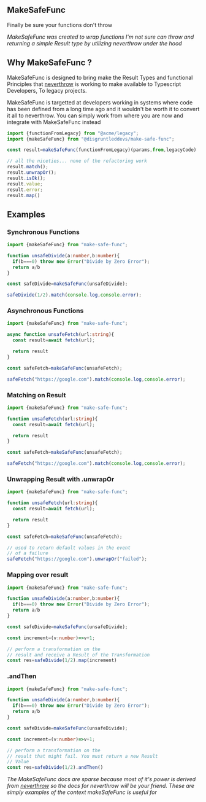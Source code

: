 ## MakeSafeFunc
Finally be sure your functions don't throw


<i>
MakeSafeFunc was created to wrap functions I'm not sure
can throw and returning a simple Result type by utilizing
neverthrow under the hood
</i>


## Why MakeSafeFunc ?

MakeSafeFunc is designed to bring make the Result Types and functional 
Principles that [neverthrow](https://github.com/supermacro/neverthrow)
is working to make available to Typescript Developers, To legacy projects.

MakeSafeFunc is targetted at developers working in systems where code has been
defined from a long time ago and it wouldn't be worth it to convert it all to
neverthrow. You can simply work from where you are now and integrate with MakeSafeFunc
instead

```ts
import {functionFromLegacy} from "@acme/legacy";
import {makeSafeFunc} from "@disgruntleddevs/make-safe-func";

const result=makeSafeFunc(functionFromLegacy)(params,from,legacyCode)

// all the niceties... none of the refactoring work
result.match();
result.unwrapOr();
result.isOk();
result.value;
result.error;
result.map()

```


## Examples

### Synchronous Functions
```ts
import {makeSafeFunc} from "make-safe-func";

function unsafeDivide(a:number,b:number){
  if(b===0) throw new Error("Divide by Zero Error");
  return a/b
}

const safeDivide=makeSafeFunc(unsafeDivide);

safeDivide(1/2).match(console.log,console.error);
```

### Asynchronous Functions
```ts
import {makeSafeFunc} from "make-safe-func";

async function unsafeFetch(url:string){
  const result=await fetch(url);

  return result
}

const safeFetch=makeSafeFunc(unsafeFetch);

safeFetch("https://google.com").match(console.log,console.error);
```


### Matching on Result
```ts
import {makeSafeFunc} from "make-safe-func";

function unsafeFetch(url:string){
  const result=await fetch(url);

  return result
}

const safeFetch=makeSafeFunc(unsafeFetch);

safeFetch("https://google.com").match(console.log,console.error);
```

### Unwrapping Result with .unwrapOr
```ts
import {makeSafeFunc} from "make-safe-func";

function unsafeFetch(url:string){
  const result=await fetch(url);

  return result
}

const safeFetch=makeSafeFunc(unsafeFetch);

// used to return default values in the event
// of a failure
safeFetch("https://google.com").unwrapOr("failed");
```

### Mapping over result
```ts
import {makeSafeFunc} from "make-safe-func";

function unsafeDivide(a:number,b:number){
  if(b===0) throw new Error("Divide by Zero Error");
  return a/b
}

const safeDivide=makeSafeFunc(unsafeDivide);

const increment=(v:number)=>v+1;

// perform a transformation on the
// result and receive a Result of the Transformation
const res=safeDivide(1/2).map(increment)
```


### .andThen
```ts
import {makeSafeFunc} from "make-safe-func";

function unsafeDivide(a:number,b:number){
  if(b===0) throw new Error("Divide by Zero Error");
  return a/b
}

const safeDivide=makeSafeFunc(unsafeDivide);

const increment=(v:number)=>v+1;

// perform a transformation on the
// result that might fail. You must return a new Result
// Value
const res=safeDivide(1/2).andThen()
```

<i>The MakeSafeFunc docs are sparse because most of it's power is derived from 
[neverthrow](https://github.com/supermacro/neverthrow) so the docs for neverthrow
will be your friend.
These are simply examples of the context makeSafeFunc is useful for
</i>
